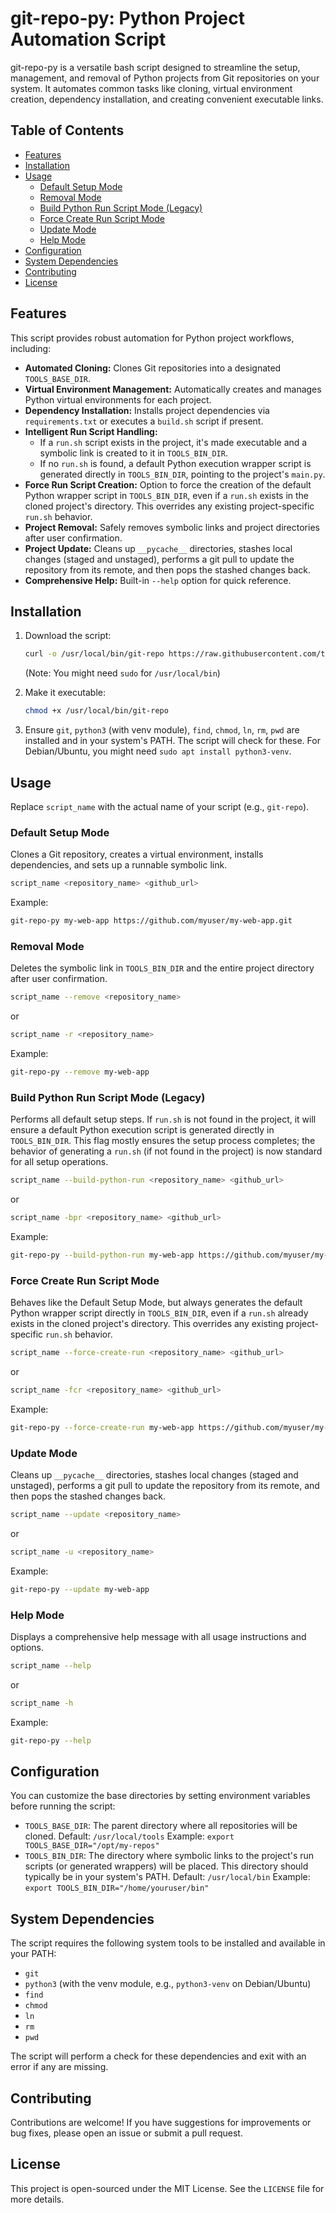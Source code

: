 # git-repo-py: Python Project Automation Script

git-repo-py is a versatile bash script designed to streamline the setup, management, and removal of Python projects from Git repositories on your system. It automates common tasks like cloning, virtual environment creation, dependency installation, and creating convenient executable links.

## Table of Contents

* [Features](#features)
* [Installation](#installation)
* [Usage](#usage)
    * [Default Setup Mode](#default-setup-mode)
    * [Removal Mode](#removal-mode)
    * [Build Python Run Script Mode (Legacy)](#build-python-run-script-mode-legacy)
    * [Force Create Run Script Mode](#force-create-run-script-mode)
    * [Update Mode](#update-mode)
    * [Help Mode](#help-mode)
* [Configuration](#configuration)
* [System Dependencies](#system-dependencies)
* [Contributing](#contributing)
* [License](#license)

## Features

This script provides robust automation for Python project workflows, including:

* **Automated Cloning:** Clones Git repositories into a designated `TOOLS_BASE_DIR`.
* **Virtual Environment Management:** Automatically creates and manages Python virtual environments for each project.
* **Dependency Installation:** Installs project dependencies via `requirements.txt` or executes a `build.sh` script if present.
* **Intelligent Run Script Handling:**
    * If a `run.sh` script exists in the project, it's made executable and a symbolic link is created to it in `TOOLS_BIN_DIR`.
    * If no `run.sh` is found, a default Python execution wrapper script is generated directly in `TOOLS_BIN_DIR`, pointing to the project's `main.py`.
* **Force Run Script Creation:** Option to force the creation of the default Python wrapper script in `TOOLS_BIN_DIR`, even if a `run.sh` exists in the cloned project's directory. This overrides any existing project-specific `run.sh` behavior.
* **Project Removal:** Safely removes symbolic links and project directories after user confirmation.
* **Project Update:** Cleans up `__pycache__` directories, stashes local changes (staged and unstaged), performs a git pull to update the repository from its remote, and then pops the stashed changes back.
* **Comprehensive Help:** Built-in `--help` option for quick reference.

## Installation

1.  Download the script:

    ```bash
    curl -o /usr/local/bin/git-repo https://raw.githubusercontent.com/tugapse/git-repo/refs/heads/master/git-repo.sh
    ```

    (Note: You might need `sudo` for `/usr/local/bin`)

2.  Make it executable:

    ```bash
    chmod +x /usr/local/bin/git-repo
    ```

3.  Ensure `git`, `python3` (with venv module), `find`, `chmod`, `ln`, `rm`, `pwd` are installed and in your system's PATH.  The script will check for these. For Debian/Ubuntu, you might need `sudo apt install python3-venv`.

## Usage

Replace `script_name` with the actual name of your script (e.g., `git-repo`).

### Default Setup Mode

Clones a Git repository, creates a virtual environment, installs dependencies, and sets up a runnable symbolic link.

```bash
script_name <repository_name> <github_url>
```

Example:

```bash
git-repo-py my-web-app https://github.com/myuser/my-web-app.git
```

### Removal Mode

Deletes the symbolic link in `TOOLS_BIN_DIR` and the entire project directory after user confirmation.

```bash
script_name --remove <repository_name>
```

or

```bash
script_name -r <repository_name>
```

Example:

```bash
git-repo-py --remove my-web-app
```

### Build Python Run Script Mode (Legacy)

Performs all default setup steps. If `run.sh` is not found in the project, it will ensure a default Python execution script is generated directly in `TOOLS_BIN_DIR`. This flag mostly ensures the setup process completes; the behavior of generating a `run.sh` (if not found in the project) is now standard for all setup operations.

```bash
script_name --build-python-run <repository_name> <github_url>
```

or

```bash
script_name -bpr <repository_name> <github_url>
```

Example:

```bash
git-repo-py --build-python-run my-web-app https://github.com/myuser/my-web-app.git
```

### Force Create Run Script Mode

Behaves like the Default Setup Mode, but always generates the default Python wrapper script directly in `TOOLS_BIN_DIR`, even if a `run.sh` already exists in the cloned project's directory. This overrides any existing project-specific `run.sh` behavior.

```bash
script_name --force-create-run <repository_name> <github_url>
```

or

```bash
script_name -fcr <repository_name> <github_url>
```

Example:

```bash
git-repo-py --force-create-run my-web-app https://github.com/myuser/my-web-app.git
```

### Update Mode

Cleans up `__pycache__` directories, stashes local changes (staged and unstaged), performs a git pull to update the repository from its remote, and then pops the stashed changes back.

```bash
script_name --update <repository_name>
```

or

```bash
script_name -u <repository_name>
```

Example:

```bash
git-repo-py --update my-web-app
```

### Help Mode

Displays a comprehensive help message with all usage instructions and options.

```bash
script_name --help
```

or

```bash
script_name -h
```

Example:

```bash
git-repo-py --help
```

## Configuration

You can customize the base directories by setting environment variables before running the script:

*   `TOOLS_BASE_DIR`: The parent directory where all repositories will be cloned. Default: `/usr/local/tools` Example: `export TOOLS_BASE_DIR="/opt/my-repos"`
*   `TOOLS_BIN_DIR`: The directory where symbolic links to the project's run scripts (or generated wrappers) will be placed. This directory should typically be in your system's PATH. Default: `/usr/local/bin` Example: `export TOOLS_BIN_DIR="/home/youruser/bin"`

## System Dependencies

The script requires the following system tools to be installed and available in your PATH:

*   `git`
*   `python3` (with the venv module, e.g., `python3-venv` on Debian/Ubuntu)
*   `find`
*   `chmod`
*   `ln`
*   `rm`
*   `pwd`

The script will perform a check for these dependencies and exit with an error if any are missing.

## Contributing

Contributions are welcome! If you have suggestions for improvements or bug fixes, please open an issue or submit a pull request.

## License

This project is open-sourced under the MIT License. See the `LICENSE` file for more details.